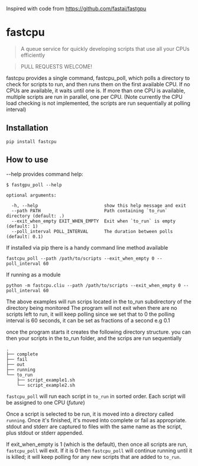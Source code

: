 Inspired with code from https://github.com/fastai/fastgpu 

# fastcpu

> A queue service for quickly developing scripts that use all your CPUs efficiently

> PULL REQUESTS WELCOME! 

fastcpu provides a single command, fastcpu_poll, which polls a directory to check for scripts to run, and then runs them
on the first available CPU. If no CPUs are available, it waits until one is. If more than one CPU is available,
multiple scripts are run in parallel, one per CPU.
(Note currently the CPU load checking is not implemented, the scripts are run sequentially at polling interval)

## Installation

`pip install fastcpu`

## How to use

--help provides command help:

```
$ fastgpu_poll --help

optional arguments:

  -h, --help                         show this help message and exit
  --path PATH                        Path containing `to_run` directory (default: .)
  --exit_when_empty EXIT_WHEN_EMPTY  Exit when `to_run` is empty (default: 1)
  --poll_interval POLL_INTERVAL      The duration between polls (default: 0.1)
```

If installed via pip there is a handy command line method available

`fastcpu_poll --path /path/to/scripts --exit_when_empty 0 --poll_interval 60`

If running as a module 

`python -m fastcpu.cliu --path /path/to/scripts --exit_when_empty 0 --poll_interval 60` 

The above examples will run scrips located in the to_run subdirectory of the directory being monitored
The program will not exit when there are no scripts left to run, it will keep polling since we set that to 0
the polling interval is 60 seconds, it can be set as fractions of a second e.g 0.1

once the program starts it creates the following directory structure. you can then  your scripts in the to_run folder,
and the scrips are run sequentially

```
.
├── complete
├── fail
├── out
├── running
└── to_run
    ├── script_example1.sh
    └── script_example2.sh
```


`fastcpu_poll` will run each script in `to_run` in sorted order. 
Each script will be assigned to one CPU (*future*)

Once a script is selected to be run, it is moved into a directory called `running`. Once it's finished,
it's moved into complete or fail as appropriate. stdout and stderr are captured to files with the same name as the script,
plus stdout or stderr appended.

If exit_when_empty is 1 (which is the default), then once all scripts are run, `fastcpu_poll` will exit.
If it is 0 then `fastcpu_poll` will continue running until it is killed; it will keep polling for any new scripts that are added to `to_run`.



